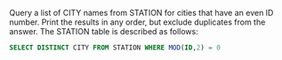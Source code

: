 Query a list of CITY names from STATION for cities that have an even ID number. Print the results in any order, but exclude duplicates from the answer.
The STATION table is described as follows:
```sql
SELECT DISTINCT CITY FROM STATION WHERE MOD(ID,2) = 0
```
